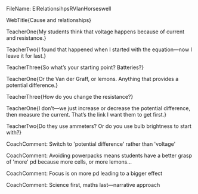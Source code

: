 FileName: ElRelationsihpsRVIanHorseswell

WebTitle{Cause and relationships}

TeacherOne{My students think that voltage happens because of current and resistance.}

TeacherTwo{I found that happened when I started with the equation—now I leave it for last.}

TeacherThree{So what’s your starting point? Batteries?}

TeacherOne{Or the Van der Graff, or lemons. Anything that provides a potential difference.}

TeacherThree{How do you change the resistance?}

TeacherOne{I don’t—we just increase or decrease the potential difference, then measure the current. That’s the link I want them to get first.}

TeacherTwo{Do they use ammeters? Or do you use bulb brightness to start with?}

CoachComment: Switch to 'potential difference' rather than 'voltage'

CoachComment: Avoiding powerpacks means students have a better grasp of 'more' pd because more cells, or more lemons…

CoachComment: Focus is on more pd leading to a bigger effect

CoachComment: Science first, maths last—narrative approach

